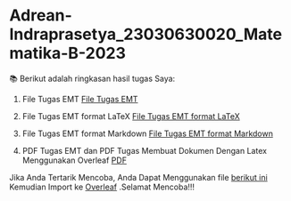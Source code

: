 # Adrean-Indraprasetya_23030630020_Matematika-B-2023
📚 Berikut adalah ringkasan hasil tugas Saya:

1. File Tugas EMT
[File Tugas EMT](https://github.com/adrean-indraprasetya/Adrean-Indraprasetya_23030630020_Matematika-B-2023/blob/f6740a3d771fd545534d9e281150847718cfd42b/emt.en)

2. File Tugas EMT format LaTeX
[File Tugas EMT format LaTeX](https://github.com/adrean-indraprasetya/Adrean-Indraprasetya_23030630020_Matematika-B-2023/blob/484d5557789220cfed285e71b60dc14af5ede7af/emt.tex)

3. File Tugas EMT format Markdown
[File Tugas EMT format Markdown](https://github.com/adrean-indraprasetya/Adrean-Indraprasetya_23030630020_Matematika-B-2023/blob/728e3eff66b67c1a36824d713e3b95f6e8ae7683/emt.md)

4. PDF Tugas EMT dan PDF Tugas Membuat Dokumen Dengan Latex Menggunakan Overleaf
[PDF](https://github.com/adrean-indraprasetya/Adrean-Indraprasetya_23030630020_Matematika-B-2023/blob/0f4ebc75116e6591e5e1093fe3a54904ad824351/emt_neww.pdf)

Jika Anda Tertarik Mencoba, Anda Dapat Menggunakan file [berikut ini](https://github.com/aliciasalsabilla1705/Alicia_23030630073_Matematika-E/blob/25e4680afc3ed9dfac2811c53ba274b911f19732/23030630073%20Alicia%20Salsabilla%20emt%201-6.tex) Kemudian Import ke [Overleaf](https://www.overleaf.com/) .Selamat Mencoba!!!
